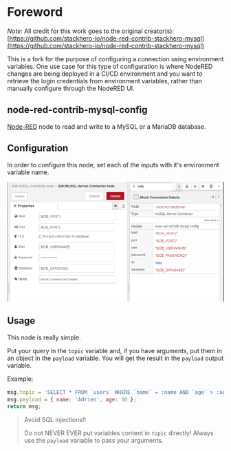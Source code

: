 # Foreword

*Note:* All credit for this work goes to the original creator(s): [https://github.com/stackhero-io/node-red-contrib-stackhero-mysql](https://github.com/stackhero-io/node-red-contrib-stackhero-mysql)

This is a fork for the purpose of configuring a connection using environment variables. One use case for this type of configuration is where NodeRED changes are being deployed in a CI/CD environment and you want to retrieve the login credentials from environment variables, rather than manually configure through the NodeRED UI. 

## node-red-contrib-mysql-config

[Node-RED](https://nodered.org) node to read and write to a MySQL or a MariaDB database.

## Configuration

In order to configure this node, set each of the inputs with it's environment variable name. 

![](assets/mysql-config-setup.png)

## Usage

This node is really simple.

Put your query in the `topic` variable and, if you have arguments, put them in an object in the `payload` variable.
You will get the result in the `payload` output variable.

Example:

```javascript
msg.topic = 'SELECT * FROM `users` WHERE `name` = :name AND `age` > :age;';
msg.payload = { name: 'Adrien', age: 30 };
return msg;
```

> Avoid SQL injections!!
>
> Do not NEVER EVER put variables content in `topic` directly!
> Always use the `payload` variable to pass your arguments.
